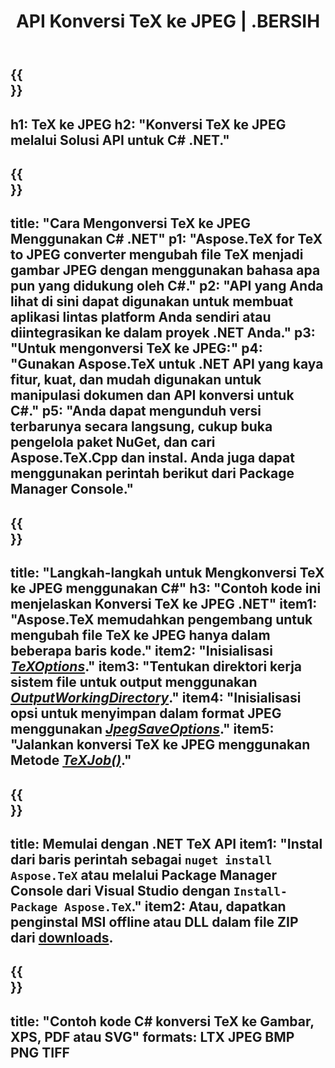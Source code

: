 ﻿---
translation: true
template: /_templates/_conversion-child-net.md
title: API Konversi TeX ke JPEG | .BERSIH
description: Fungsi konversi TeX ke JPEG. Integrasikan pustaka .NET lokal ini ke dalam proyek Anda atau gunakan aplikasi lintas platform untuk mengonversi TeX ke JPEG.
keywords: tex ke jpeg api net, tex2jpeg mengintegrasikan c#
url: /net/conversion/tex-to-jpeg/
family: tex
platformtag: net
feature: conversion
informat: TEX
outformat: JPEG
otherformats: BMP PNG TIFF PDF SVG XPS
---


{{<section banner>}}
---
h1: TeX ke JPEG
h2: "Konversi TeX ke JPEG melalui Solusi API untuk C# .NET."
---

{{<section overview>}}
---
title: "Cara Mengonversi TeX ke JPEG Menggunakan C# .NET"
p1: "Aspose.TeX for TeX to JPEG converter mengubah file TeX menjadi gambar JPEG dengan menggunakan bahasa apa pun yang didukung oleh C#."
p2: "API yang Anda lihat di sini dapat digunakan untuk membuat aplikasi lintas platform Anda sendiri atau diintegrasikan ke dalam proyek .NET Anda."
p3: "Untuk mengonversi TeX ke JPEG:"
p4: "Gunakan Aspose.TeX untuk .NET API yang kaya fitur, kuat, dan mudah digunakan untuk manipulasi dokumen dan API konversi untuk C#."
p5: "Anda dapat mengunduh versi terbarunya secara langsung, cukup buka pengelola paket NuGet, dan cari Aspose.TeX.Cpp dan instal. Anda juga dapat menggunakan perintah berikut dari Package Manager Console."
---

{{<section feature1>}}
---
title: "Langkah-langkah untuk Mengkonversi TeX ke JPEG menggunakan C#"
h3: "Contoh kode ini menjelaskan Konversi TeX ke JPEG .NET"
item1: "Aspose.TeX memudahkan pengembang untuk mengubah file TeX ke JPEG hanya dalam beberapa baris kode."
item2: "Inisialisasi [*TeXOptions*](https://reference.aspose.com/tex/net/aspose.tex/texoptions/)."
item3: "Tentukan direktori kerja sistem file untuk output menggunakan [*OutputWorkingDirectory*](https://reference.aspose.com/tex/net/aspose.tex/texoptions/outputworkingdirectory/)."
item4: "Inisialisasi opsi untuk menyimpan dalam format JPEG menggunakan [*JpegSaveOptions*](https://reference.aspose.com/tex/net/aspose.tex.presentation.image/jpegsaveoptions/)."
item5: "Jalankan konversi TeX ke JPEG menggunakan Metode [*TeXJob()*](https://reference.aspose.com/tex/net/aspose.tex/texjob/)."
---

{{<section feature2>}}
---
title: Memulai dengan .NET TeX API
item1: "Instal dari baris perintah sebagai ```nuget install Aspose.TeX``` atau melalui Package Manager Console dari Visual Studio dengan ```Install-Package Aspose.TeX```."
item2: Atau, dapatkan penginstal MSI offline atau DLL dalam file ZIP dari [downloads](https://releases.aspose.com/tex/net).
---

{{<section widget>}}
---
title: "Contoh kode C# konversi TeX ke Gambar, XPS, PDF atau SVG"
formats: LTX JPEG BMP PNG TIFF
---
